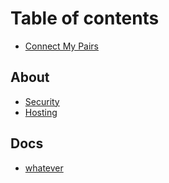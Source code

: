 # Table of contents

* [Connect My Pairs](README.md)

## About <a id="about"></a>

* [Security](about/security.md)
* [Hosting](about/hosting.md)

## Docs <a id="docs"></a>

* [whatever](docs/hmm.md)

